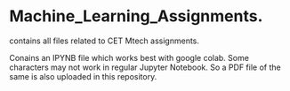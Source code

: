 # Machine_Learning_Assignments.

contains all files related to CET Mtech assignments.

Conains an IPYNB file which works best with google colab.
Some characters may not work in regular Jupyter Notebook.
So a PDF file of the same is also uploaded in this repository.
